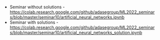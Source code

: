 * Seminar without solutions - https://colab.research.google.com/github/adasegroup/ML2022_seminars/blob/master/seminar10/artificial_neural_networks.ipynb
* Seminar with solutions - https://colab.research.google.com/github/adasegroup/ML2022_seminars/blob/master/seminar10/artificial_neural_networks_solution.ipynb
